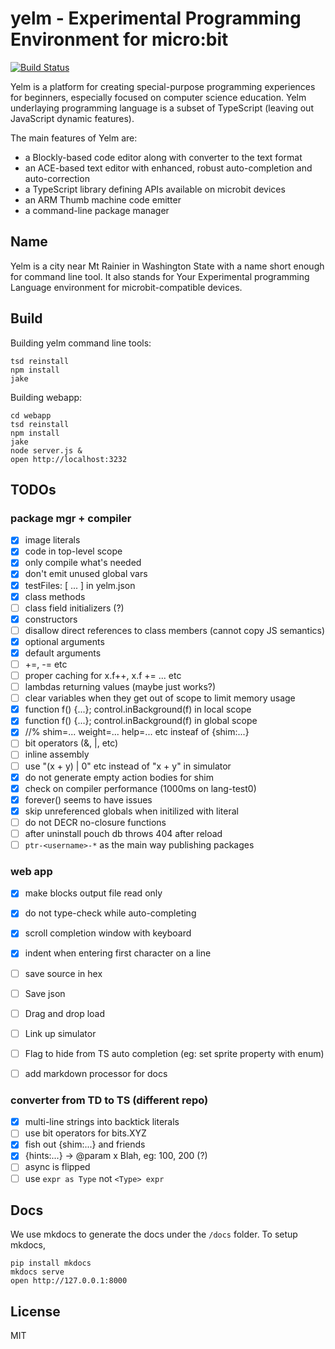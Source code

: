# yelm - Experimental Programming Environment for micro:bit

[![Build Status](https://travis-ci.org/Microsoft/yelm.svg?branch=master)](https://travis-ci.org/Microsoft/yelm)

Yelm is a platform for creating special-purpose programming experiences for
beginners, especially focused on computer science education. Yelm underlaying
programming language is a subset of TypeScript (leaving out JavaScript dynamic
features).

The main features of Yelm are:
* a Blockly-based code editor along with converter to the text format
* an ACE-based text editor with enhanced, robust auto-completion and auto-correction
* a TypeScript library defining APIs available on microbit devices
* an ARM Thumb machine code emitter
* a command-line package manager

## Name

Yelm is a city near Mt Rainier in Washington State with a name short enough for
command line tool. It also stands for Your Experimental programming Language
environment for microbit-compatible devices.


## Build

Building yelm command line tools:

```
tsd reinstall
npm install
jake
```

Building webapp:
```
cd webapp
tsd reinstall
npm install
jake
node server.js &
open http://localhost:3232
```

## TODOs

### package mgr + compiler

* [x] image literals
* [x] code in top-level scope
* [x] only compile what's needed
* [x] don't emit unused global vars
* [x] testFiles: [ ... ] in yelm.json
* [x] class methods
* [ ] class field initializers (?)
* [x] constructors
* [ ] disallow direct references to class members (cannot copy JS semantics)
* [x] optional arguments
* [x] default arguments
* [ ] +=, -= etc
* [ ] proper caching for x.f++, x.f += ... etc
* [ ] lambdas returning values (maybe just works?)
* [ ] clear variables when they get out of scope to limit memory usage
* [x] function f() {...}; control.inBackground(f) in local scope
* [x] function f() {...}; control.inBackground(f) in global scope
* [x] //% shim=... weight=... help=... etc insteaf of {shim:...}
* [ ] bit operators (&, |, etc)
* [ ] inline assembly
* [ ] use "(x + y) | 0" etc instead of "x + y" in simulator
* [x] do not generate empty action bodies for shim
* [x] check on compiler performance (1000ms on lang-test0)
* [x] forever() seems to have issues
* [x] skip unreferenced globals when initilized with literal
* [ ] do not DECR no-closure functions
* [ ] after uninstall pouch db throws 404 after reload
* [ ] `ptr-<username>-*` as the main way publishing packages

### web app

* [x] make blocks output file read only
* [x] do not type-check while auto-completing
* [x] scroll completion window with keyboard
* [x] indent when entering first character on a line
* [ ] save source in hex
* [ ] Save json
* [ ] Drag and drop load
* [ ] Link up simulator
* [ ] Flag to hide from TS auto completion (eg: set sprite property with enum)
* [ ] add markdown processor for docs


### converter from TD to TS (different repo)

* [x] multi-line strings into backtick literals
* [ ] use bit operators for bits.XYZ
* [x] fish out {shim:...} and friends
* [x] {hints:...} -> @param x Blah, eg: 100, 200 (?)
* [ ] async is flipped
* [ ] use `expr as Type` not `<Type> expr`

## Docs

We use mkdocs to generate the docs under the ``/docs`` folder. To setup mkdocs, 
````
pip install mkdocs
mkdocs serve
open http://127.0.0.1:8000
````

## License

MIT
